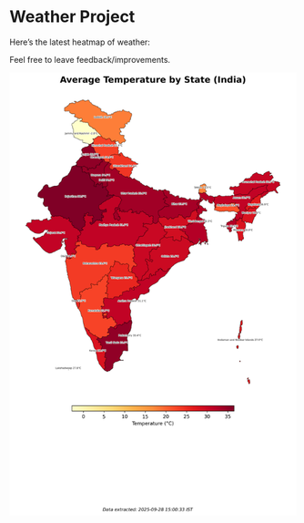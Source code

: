 # Weather Project

Here’s the latest heatmap of weather:

Feel free to leave feedback/improvements.

![India Heatmap](docs/assets/india_heatmap.png?v=D9003B)
